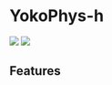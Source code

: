 # YokoPhys-h


![](https://github-readme-stats.vercel.app/api?username=YokoPhys-h&count_private=true&show_icons=true&theme=dracula) ![](https://github-readme-stats.vercel.app/api/top-langs/?username=YokoPhys-h&layout=compact)

## Features


